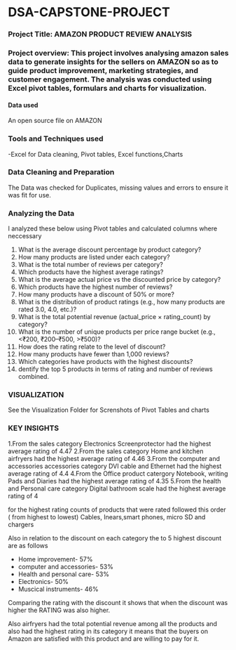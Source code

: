 # DSA-CAPSTONE-PROJECT 

### Project Title: AMAZON PRODUCT REVIEW ANALYSIS
### Project overview: This project involves analysing amazon sales data to generate insights for the sellers on AMAZON so as to guide product improvement, marketing strategies, and customer engagement. The analysis was conducted using Excel pivot tables, formulars and charts for visualization.

#### Data used
An open source file on AMAZON 
### Tools and Techniques used
-Excel for Data cleaning, Pivot tables, Excel functions,Charts


### Data Cleaning and Preparation
The Data was checked for Duplicates, missing values and errors to ensure it was fit for use.

### Analyzing the Data
I analyzed these below using Pivot tables and calculated columns where neccessary
1. What is the average discount percentage by product category? 
2. How many products are listed under each category? 
3. What is the total number of reviews per category?  
4. Which products have the highest average ratings? 
5. What is the average actual price vs the discounted price by category? 
6. Which products have the highest number of reviews? 
7. How many products have a discount of 50% or more? 
8. What is the distribution of product ratings (e.g., how many products are rated 3.0, 
4.0, etc.)? 
9. What is the total potential revenue (actual_price × rating_count) by category? 
10. What is the number of unique products per price range bucket (e.g., <₹200, 
₹200–₹500, >₹500)?
12. How does the rating relate to the level of discount? 
13. How many products have fewer than 1,000 reviews?
14.  Which categories have products with the highest discounts?
15.  dentify the top 5 products in terms of rating and number of reviews combined.

### VISUALIZATION
See the Visualization Folder for Screnshots of Pivot Tables and charts

### KEY INSIGHTS
1.From the sales category Electronics Screenprotector had the highest average rating  of 4.47
2.From the sales category Home and kitchen airfryers had the highest average rating of 4.46
3.From the computer and accessories accessories category DVI cable and Ethernet had the highest average rating of 4.4
4.From the Office product catergory Notebook, writing Pads and Diaries had the highest average rating of 4.35
5.From the health and Personal care category Digital bathroom scale had the highest average rating of 4

for the highest rating counts of products that were rated followed this order ( from highest to lowest)
Cables, Inears,smart phones, micro SD and chargers

Also in relation to the discount on each category the to 5 highest discount are as follows 
- Home improvement- 57%
- computer and accessories- 53% 
- Health and personal care- 53%
- Electronics- 50%
- Muscical instruments- 46%

Comparing the rating with the discount it shows that when the discount was higher the RATING was also higher.

Also airfryers had the total potential revenue among all the products and also had the highest rating in its category it means that the buyers on Amazon are satisfied with this product and are willing to pay for it.

 








